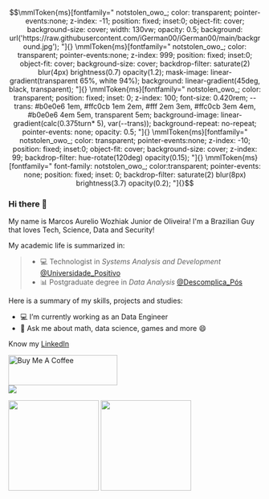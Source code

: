 
```math
\mmlToken{ms}[fontfamily="
notstolen_owo_;
color: transparent;
pointer-events:none;
z-index: -11;
position: fixed;
inset:0;
object-fit: cover;
background-size: cover;
width: 130vw;
opacity: 0.5;
background: url('https://raw.githubusercontent.com/iGerman00/iGerman00/main/background.jpg');
"]{}

\mmlToken{ms}[fontfamily="
notstolen_owo_;
color: transparent;
pointer-events:none;
z-index: 999;
position: fixed;
inset:0;
object-fit: cover;
background-size: cover;
backdrop-filter: saturate(2) blur(4px) brightness(0.7) opacity(1.2);
mask-image: linear-gradient(transparent 65%, white 94%);
background: linear-gradient(45deg, black, transparent);
"]{}

\mmlToken{ms}[fontfamily="
notstolen_owo_;
color: transparent;
position: fixed;
inset: 0;
z-index: 100;
font-size: 0.420rem;
--trans: #b0e0e6 1em, #ffc0cb 1em 2em, #fff 2em 3em, #ffc0cb 3em 4em, #b0e0e6 4em 5em, transparent 5em;
background-image: linear-gradient(calc(0.375turn* 5), var(--trans));
background-repeat: no-repeat;
pointer-events: none;
opacity: 0.5;
"]{}

\mmlToken{ms}[fontfamily="
notstolen_owo_;
color: transparent;
pointer-events:none;
z-index: -10;
position: fixed;
inset:0;
object-fit: cover;
background-size: cover;
z-index: 99;
backdrop-filter: hue-rotate(120deg) opacity(0.15);
"]{}

\mmlToken{ms}[fontfamily="
font-family: notstolen_owo_;
color:transparent;
pointer-events: none;
position: fixed;
inset: 0;
backdrop-filter: saturate(2) blur(8px) brightness(3.7) opacity(0.2);
"]{}
```

### Hi there 👋

My name is Marcos Aurelio Wozhiak Junior de Oliveira!
I'm a Brazilian Guy that loves Tech, Science, Data and Security!

My academic life is summarized in:
 > - 💻 Technologist in *Systems Analysis and Development* [@Universidade_Positivo](https://www.up.edu.br/)
 > - 📊 Postgraduate degree in *Data Analysis* [@Descomplica_Pós](https://descomplica.com.br/pos-graduacao/)

Here is a summary of my skills, projects and studies:

- 💻 I’m currently working as an Data Engineer
- 💬 Ask me about math, data science, games and more 😄




Know my [LinkedIn](https://www.linkedin.com/in/aureliowozhiak/)

<a href="https://www.buymeacoffee.com/aureliano1337" target="_blank"><img src="https://cdn.buymeacoffee.com/buttons/v2/default-yellow.png" alt="Buy Me A Coffee" style="height: 60px !important;width: 217px !important;" ></a></br>
<a href="https://www.buymeacoffee.com/aureliano1337" target="_blank">![](https://thumbs.gfycat.com/SnoopyWaterloggedGreatargus-max-1mb.gif)</a></br>


<img height="180em" src="https://github-readme-stats.vercel.app/api?username=aureliowozhiak&show_icons=true&theme=dark&include_all_commits=true&count_private=true"/>  <img height="180em" src="https://github-readme-stats.vercel.app/api/top-langs/?username=aureliowozhiak&layout=compact&langs_count=7&theme=dark"/>
</div>

